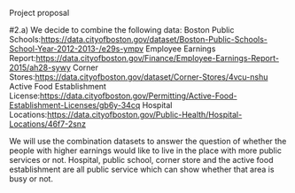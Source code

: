 Project proposal 

#2.a)
We decide to combine the following data:
  Boston Public Schools:<https://data.cityofboston.gov/dataset/Boston-Public-Schools-School-Year-2012-2013-/e29s-ympv>
  Employee Earnings Report:<https://data.cityofboston.gov/Finance/Employee-Earnings-Report-2015/ah28-sywy>
  Corner Stores:<https://data.cityofboston.gov/dataset/Corner-Stores/4vcu-nshu>
  Active Food Establishment License:<https://data.cityofboston.gov/Permitting/Active-Food-Establishment-Licenses/gb6y-34cq>
  Hospital Locations:<https://data.cityofboston.gov/Public-Health/Hospital-Locations/46f7-2snz>

We will use the combination datasets to answer the question of whether the people with higher earnings would like to live in the place with more public services or not. Hospital, public school, corner store and the active food establishment are all public service which can show whether that area is busy or not.



